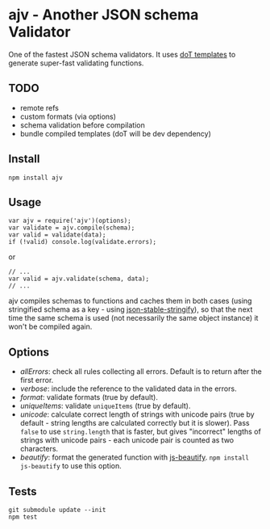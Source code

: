 # ajv - Another JSON schema Validator

One of the fastest JSON schema validators. It uses [doT templates](https://github.com/olado/doT) to generate super-fast validating functions.


## TODO

- remote refs
- custom formats (via options)
- schema validation before compilation
- bundle compiled templates (doT will be dev dependency)


## Install

```
npm install ajv
```


## Usage

```
var ajv = require('ajv')(options);
var validate = ajv.compile(schema);
var valid = validate(data);
if (!valid) console.log(validate.errors);
```

or

```
// ...
var valid = ajv.validate(schema, data);
// ...
```

ajv compiles schemas to functions and caches them in both cases (using stringified schema as a key - using [json-stable-stringify](https://github.com/substack/json-stable-stringify)), so that the next time the same schema is used (not necessarily the same object instance) it won't be compiled again.


## Options

- _allErrors_: check all rules collecting all errors. Default is to return after the first error.
- _verbose_: include the reference to the validated data in the errors.
- _format_: validate formats (true by default).
- _uniqueItems_: validate `uniqueItems` (true by default).
- _unicode_: calculate correct length of strings with unicode pairs (true by default - string lengths are calculated correctly but it is slower). Pass `false` to use `string.length` that is faster, but gives "incorrect" lengths of strings with unicode pairs - each unicode pair is counted as two characters.
- _beautify_: format the generated function with [js-beautify](https://github.com/beautify-web/js-beautify). `npm install js-beautify` to use this option.


## Tests

```
git submodule update --init
npm test
```
